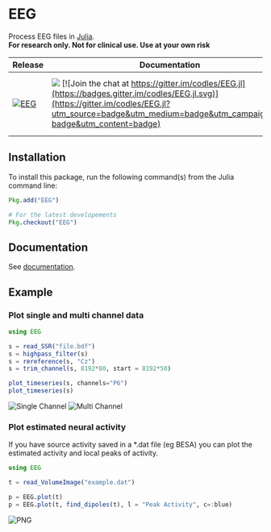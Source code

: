 # EEG

Process EEG files in [Julia](http://julialang.org/).  
**For research only. Not for clinical use. Use at your own risk**


| Release                                                                                  | Documentation                                                                                                                                                                                                                                                                                                  | Development                                                                                                                                                                                                                                                                                                                                                                                                                                                                                                                                                         |
|------------------------------------------------------------------------------------------|----------------------------------------------------------------------------------------------------------------------------------------------------------------------------------------------------------------------------------------------------------------------------------------------------------------|---------------------------------------------------------------------------------------------------------------------------------------------------------------------------------------------------------------------------------------------------------------------------------------------------------------------------------------------------------------------------------------------------------------------------------------------------------------------------------------------------------------------------------------------------------------------|
| [![EEG](http://pkg.julialang.org/badges/EEG_0.4.svg)](http://pkg.julialang.org/?pkg=EEG) | [![](https://img.shields.io/badge/docs-latest-blue.svg)](https://codles.github.io/EEG.jl/latest)  [![Join the chat at https://gitter.im/codles/EEG.jl](https://badges.gitter.im/codles/EEG.jl.svg)](https://gitter.im/codles/EEG.jl?utm_source=badge&utm_medium=badge&utm_campaign=pr-badge&utm_content=badge) | [![Build Status](https://travis-ci.org/codles/EEG.jl.svg?branch=master)](https://travis-ci.org/codles/EEG.jl) [![Build status](https://ci.appveyor.com/api/projects/status/3r96gn3o7owl5psh/branch/master?svg=true)](https://ci.appveyor.com/project/codles/eeg-jl-91eci/branch/master) [![Coverage Status](https://coveralls.io/repos/github/codles/EEG.jl/badge.svg?branch=master)](https://coveralls.io/github/codles/EEG.jl?branch=master) [![codecov](https://codecov.io/gh/codles/EEG.jl/branch/master/graph/badge.svg)](https://codecov.io/gh/codles/EEG.jl) |






## Installation

To install this package, run the following command(s) from the Julia command line:


```julia
Pkg.add("EEG")

# For the latest developements
Pkg.checkout("EEG")
```

## Documentation

See [documentation](http://codles.github.io/EEG.jl/latest/).



## Example


### Plot single and multi channel data

```julia
using EEG

s = read_SSR("file.bdf")
s = highpass_filter(s)
s = rereference(s, "Cz")
s = trim_channel(s, 8192*80, start = 8192*50)

plot_timeseries(s, channels="P6")
plot_timeseries(s)
```

![Single Channel](https://raw.githubusercontent.com/codles/EEG.jl/master/doc/images/singlechannel-timeseries.png)
![Multi Channel](https://raw.githubusercontent.com/codles/EEG.jl/master/doc/images/multichannel-timeseries.png)


### Plot estimated neural activity

If you have source activity saved in a *.dat file (eg BESA) you can plot the estimated activity and local peaks of activity.

```julia
using EEG

t = read_VolumeImage("example.dat")

p = EEG.plot(t)
p = EEG.plot(t, find_dipoles(t), l = "Peak Activity", c=:blue)

```

![PNG](https://raw.githubusercontent.com/codles/EEG.jl/master/doc/images/sources.png)
